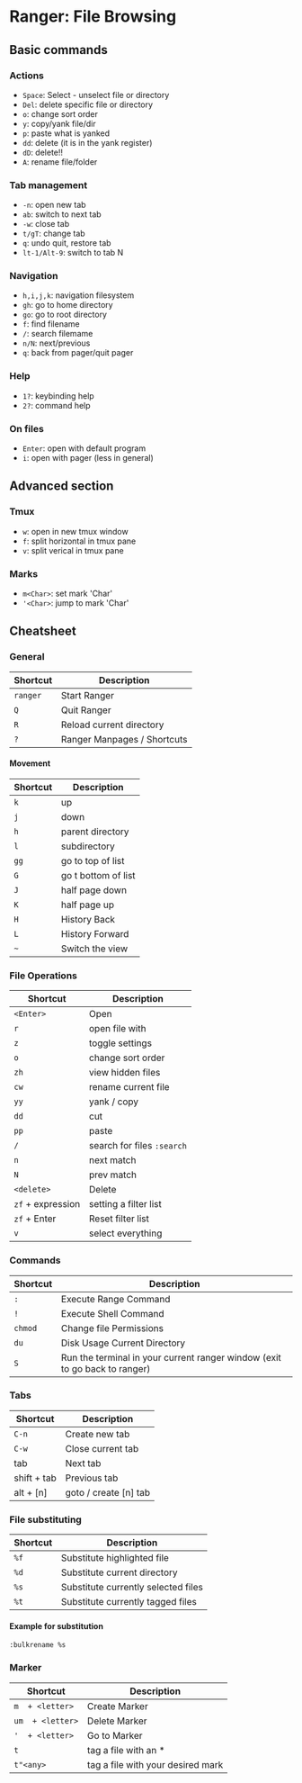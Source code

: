 # Ranger: File Browsing

## Basic commands

### Actions

* `Space`: Select - unselect file or directory
* `Del`: delete specific file or directory
* `o`: change sort order
* `y`: copy/yank file/dir
* `p`: paste what is yanked
* `dd`: delete (it is in the yank register)
* `dD`: delete!!
* `A`: rename file/folder

### Tab management

* `-n`: open new tab
* `ab`: switch to next tab
* `-w`: close tab
* `t/gT`: change tab
* `q`: undo quit, restore tab
* `lt-1/Alt-9`: switch to tab N

### Navigation

* `h,i,j,k`: navigation filesystem
* `gh`: go to home directory
* `go`: go to root directory
* `f`: find filename
* `/`: search filemame
* `n/N`: next/previous
* `q`: back from pager/quit pager

### Help

* `1?`: keybinding help
* `2?`: command help

### On files

* `Enter`: open with default program
* `i`: open with pager (less in general)

## Advanced section

### Tmux

* `w`: open in new tmux window
* `f`: split horizontal in tmux pane
* `v`: split verical in tmux pane

### Marks
* `m<Char>`: set mark 'Char'
* `'<Char>`: jump to mark 'Char'

## Cheatsheet

### General
Shortcut | Description
---|---
`ranger` | Start Ranger
`Q` | Quit Ranger
`R` | Reload current directory
`?` | Ranger Manpages / Shortcuts


#### Movement
Shortcut | Description
---|---
`k` | up
`j` | down
`h` | parent directory
`l`| subdirectory
`gg` | go to top of list
`G` | go t bottom of list
`J` | half page down
`K` | half page up
`H` | History Back
`L` | History Forward
`~` | Switch the view

### File Operations
Shortcut | Description
---|---
`<Enter>` | Open
`r` | open file with
`z` | toggle settings
`o` | change sort order
`zh` | view hidden files
`cw` | rename current file
`yy` | yank / copy
`dd` | cut
`pp` | paste
`/` | search for files `:search`
`n` | next match
`N` | prev match
`<delete>` | Delete
`zf` + expression | setting a filter list
`zf` + Enter | Reset filter list
`v` | select everything


### Commands
Shortcut | Description
---|---
`:` | Execute Range Command
`!` | Execute Shell Command
`chmod` | Change file Permissions
`du` | Disk Usage Current Directory
`S` | Run the terminal in your current ranger window (exit to go back to ranger)

### Tabs
Shortcut | Description
---|---
`C-n` | Create new tab
`C-w` | Close current tab
tab | Next tab
shift + tab | Previous tab
alt + [n] | goto / create [n] tab

### File substituting
Shortcut | Description
---|---
`%f` | Substitute highlighted file
`%d` | Substitute current directory
`%s` | Substitute currently selected files
`%t` | Substitute currently tagged files

#### Example for substitution
`:bulkrename %s`

### Marker
Shortcut | Description
---|---
`m  + <letter>` | Create Marker
`um  + <letter>` | Delete Marker
`'  + <letter>` | Go to Marker
`t` | tag a file with an *
`t"<any>` | tag a file with your desired mark
